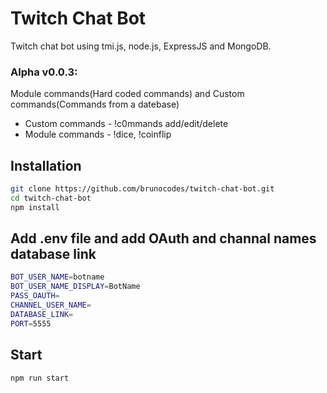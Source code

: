 # Twitch Chat Bot
Twitch chat bot using tmi.js, node.js, ExpressJS and MongoDB.
### Alpha v0.0.3:
Module commands(Hard coded commands) and Custom commands(Commands from a datebase)
* Custom commands - !c0mmands add/edit/delete 
* Module commands - !dice, !coinflip 
##  Installation
```bash
git clone https://github.com/brunocodes/twitch-chat-bot.git
cd twitch-chat-bot
npm install
```
## Add .env file and add OAuth and channal names database link
```bash 
BOT_USER_NAME=botname
BOT_USER_NAME_DISPLAY=BotName
PASS_OAUTH=
CHANNEL_USER_NAME=
DATABASE_LINK=
PORT=5555

```
## Start 
```bash 
npm run start 
```